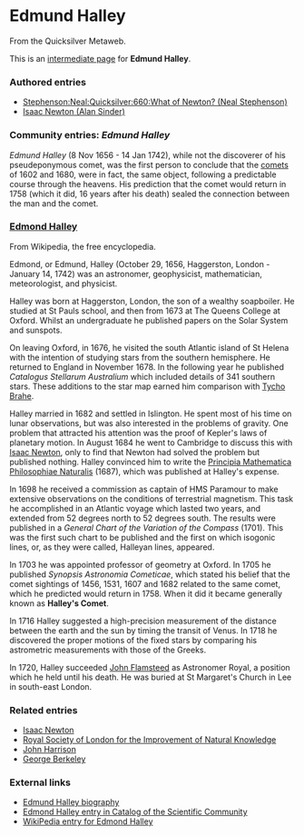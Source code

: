 
# Edmund Halley

From the Quicksilver Metaweb.

This is an [intermediate page](/metaweb-intermediate-page) for 
**Edmund Halley**.


### Authored entries


* [Stephenson:Neal:Quicksilver:660:What of Newton? (Neal Stephenson)](/stephenson-neal-quicksilver-660-what-of-newton-neal-stephenson)
* [Isaac Newton (Alan Sinder)](/isaac-newton-alan-sinder)


### Community entries: *Edmund Halley*


*Edmund Halley* (8 Nov 1656 - 14 Jan 1742), while not the discoverer of his pseudeponymous comet, was the first person to conclude that the [comets](/comet) of 1602 and 1680, were in fact, the same object, following a predictable course through the heavens. His prediction that the comet would return in 1758 (which it did, 16 years after his death) sealed the connection between the man and the comet.

### [Edmond Halley](/edmond-halley)


From Wikipedia, the free encyclopedia. 

Edmond, or Edmund, Halley (October 29, 1656, Haggerston, London - January 14, 1742) was an astronomer, geophysicist, mathematician, meteorologist, and physicist. 

Halley was born at Haggerston, London, the son of a wealthy soapboiler. He studied at St Pauls school, and then from 1673 at The Queens College at Oxford. Whilst an undergraduate he published papers on the Solar System and sunspots. 

On leaving Oxford, in 1676, he visited the south Atlantic island of St Helena with the intention of studying stars from the southern hemisphere. He returned to England in November 1678. In the following year he published *Catalogus Stellarum Australium* which included details of 341 southern stars. These additions to the star map earned him comparison with [Tycho Brahe](/tycho-brahe). 

Halley married in 1682 and settled in Islington. He spent most of his time on lunar observations, but was also interested in the problems of gravity. One problem that attracted his attention was the proof of Kepler's laws of planetary motion. In August 1684 he went to Cambridge to discuss this with [Isaac Newton](/isaac-newton), only to find that Newton had solved the problem but published nothing. Halley convinced him to write the [Principia Mathematica Philosophiae Naturalis](/principia-mathematica) (1687), which was published at Halley's expense. 

In 1698 he received a commission as captain of HMS Paramour to make extensive observations on the conditions of terrestrial magnetism. This task he accomplished in an Atlantic voyage which lasted two years, and extended from 52 degrees north to 52 degrees south. The results were published in a *General Chart of the Variation of the Compass* (1701). This was the first such chart to be published and the first on which isogonic lines, or, as they were called, Halleyan lines, appeared. 

In 1703 he was appointed professor of geometry at Oxford. In 1705 he published *Synopsis Astronomia Cometicae*, which stated his belief that the comet sightings of 1456, 1531, 1607 and 1682 related to the same comet, which he predicted would return in 1758. When it did it became generally known as **Halley's Comet**. 

In 1716 Halley suggested a high-precision measurement of the distance between the earth and the sun by timing the transit of Venus. In 1718 he discovered the proper motions of the fixed stars by comparing his astrometric measurements with those of the Greeks. 

In 1720, Halley succeeded [John Flamsteed](/john-flamsteed) as Astronomer Royal, a position which he held until his death. He was buried at St Margaret's Church in Lee in south-east London.

### Related entries


* [Isaac Newton](/isaac-newton)
* [Royal Society of London for the Improvement of Natural Knowledge](/royal-society-of-london-for-the-improvement-of-natural-knowledge)
* [John Harrison](/john-harrison)
* [George Berkeley](/george-berkeley)


### External links


* [Edmund Halley biography](/http-www-gap-dcs-st-and-ac-uk-history-mathematicians-halley-html)
* [Edmond Halley entry in Catalog of the Scientific Community](/http-es-rice-edu-es-humsoc-galileo-catalog-files-halley-html)
* [WikiPedia entry for Edmond Halley](/http-en2-wikipedia-org-wiki-edmond-halley)
